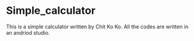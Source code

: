# Simple_calculator
This is a simple calculator written by Chit Ko Ko.
All the codes are written in an andriod studio.
